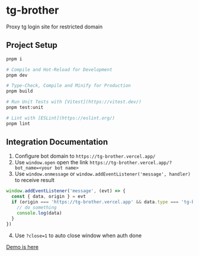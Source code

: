 # tg-brother

Proxy tg login site for restricted domain

## Project Setup

```sh
pnpm i

# Compile and Hot-Reload for Development
pnpm dev

# Type-Check, Compile and Minify for Production
pnpm build

# Run Unit Tests with [Vitest](https://vitest.dev/)
pnpm test:unit

# Lint with [ESLint](https://eslint.org/)
pnpm lint
```

## Integration Documentation

1. Configure bot domain to `https://tg-brother.vercel.app/`
2. Use `window.open` open the link `https://tg-brother.vercel.app/?bot_name=<your bot name>`
3. Use `window.onmessage` or `window.addEventListener('message', handler)` to receive result

```ts
window.addEventListener('message', (evt) => {
  const { data, origin } = evt
  if (origin === 'https://tg-brother.vercel.app' && data.type === 'tg-brother:telegram_login') {
    // do something
    console.log(data)
  }
})
```

4. Use `?close=1` to auto close window when auth done

[Demo is here](https://tg-brother.vercel.app/demo.html)
